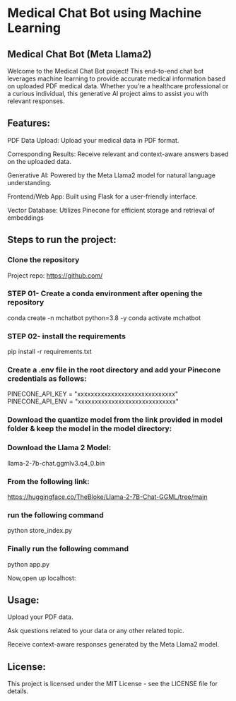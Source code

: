 # Medical Chat Bot using Machine Learning

## Medical Chat Bot (Meta Llama2)

Welcome to the Medical Chat Bot project! This end-to-end chat bot leverages machine learning to provide accurate medical information based on uploaded PDF medical data. Whether you’re a healthcare professional or a curious individual, this generative AI project aims to assist you with relevant responses.

## Features:

PDF Data Upload: Upload your medical data in PDF format.

Corresponding Results: Receive relevant and context-aware answers based on the uploaded data.

Generative AI: Powered by the Meta Llama2 model for natural language understanding.

Frontend/Web App: Built using Flask for a user-friendly interface.

Vector Database: Utilizes Pinecone for efficient storage and retrieval of embeddings


## Steps to run the project:

### Clone the repository

Project repo: https://github.com/

### STEP 01- Create a conda environment after opening the repository

conda create -n mchatbot python=3.8 -y
conda activate mchatbot
### STEP 02- install the requirements

pip install -r requirements.txt

### Create a .env file in the root directory and add your Pinecone credentials as follows:
PINECONE_API_KEY = "xxxxxxxxxxxxxxxxxxxxxxxxxxxxx"
PINECONE_API_ENV = "xxxxxxxxxxxxxxxxxxxxxxxxxxxxx"

### Download the quantize model from the link provided in model folder & keep the model in the model directory:
### Download the Llama 2 Model:
llama-2-7b-chat.ggmlv3.q4_0.bin

### From the following link:
https://huggingface.co/TheBloke/Llama-2-7B-Chat-GGML/tree/main

### run the following command
python store_index.py

### Finally run the following command
python app.py

Now,open up localhost:


## Usage:

Upload your PDF data.

Ask questions related to your data or any other related topic.

Receive context-aware responses generated by the Meta Llama2 model.


## License:

This project is licensed under the MIT License - see the LICENSE file for details.